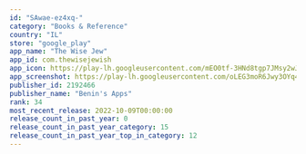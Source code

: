 ```yaml
---
id: "SAwae-ez4xq-"
category: "Books & Reference"
country: "IL"
store: "google_play"
app_name: "The Wise Jew"
app_id: com.thewisejewish
app_icon: https://play-lh.googleusercontent.com/mEO0tf-3HNd8tgp7JMsy2wJvGF4y7rXjzcAeUtut0ys0PHJpQE_ShXPPSbMc6FiyB6o
app_screenshot: https://play-lh.googleusercontent.com/oLEG3moR6Jwy3OYq4AbEEjiQSOSDPUMtrWqbfz2HhkPjeaQAY2jJdZZDmbahqN_95A
publisher_id: 2192466
publisher_name: "Benin's Apps"
rank: 34
most_recent_release: 2022-10-09T00:00:00
release_count_in_past_year: 0
release_count_in_past_year_category: 15
release_count_in_past_year_top_in_category: 12
---
```

